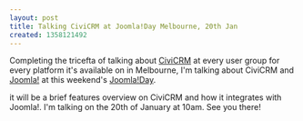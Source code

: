 ```yaml
---
layout: post
title: Talking CiviCRM at Joomla!Day Melbourne, 20th Jan
created: 1358121492
---
```

<p>Completing the tricefta of talking about <a href="http://civicrm.org" target="_blank">CiviCRM</a> at every user group for every platform it&#39;s available on in Melbourne, I&#39;m talking about CiviCRM and <a href="http://joomla.org" target="_blank">Joomla!</a> at this weekend&#39;s <a href="http://melbourne.joomladay.org.au/" target="_blank">Joomla!Day</a>.</p><p>it will be a brief features overview on CiviCRM and how it integrates with Joomla!. I&#39;m talking on the 20th of January at 10am. See you there!</p>
